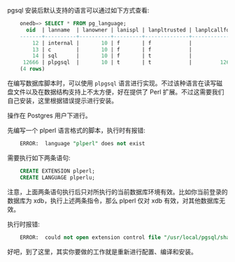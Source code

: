 
pgsql 安装后默认支持的语言可以通过如下方式查看:
```sql
    onedb=> SELECT * FROM pg_language;
      oid  | lanname  | lanowner | lanispl | lanpltrusted | lanplcallfoid | laninline | lanvalidator | lanacl 
    -------+----------+----------+---------+--------------+---------------+-----------+--------------+--------
        12 | internal |       10 | f       | f            |             0 |         0 |         2246 | 
        13 | c        |       10 | f       | f            |             0 |         0 |         2247 | 
        14 | sql      |       10 | f       | t            |             0 |         0 |         2248 | 
     12666 | plpgsql  |       10 | t       | t            |         12663 |     12664 |        12665 | 
    (4 rows)
```

在编写数据库脚本时，可以使用 `plpgsql` 语言进行实现。不过该种语言在读写磁盘文件以及在数据结构支持上不太方便，好在提供了 Perl 扩展。不过这需要我们自己安装，这里根据错误提示进行安装。

操作在 Postgres 用户下进行。

先编写一个 plperl 语言格式的脚本，执行时有报错:
```sql
    ERROR:  language "plperl" does not exist
```

需要执行如下两条语句:
```sql
    CREATE EXTENSION plperl;
    CREATE LANGUAGE plperlu;
```
注意，上面两条语句执行后只对所执行的当前数据库环境有效。比如你当前登录的数据库为 xdb，执行上述两条指令，那么 plperl 仅对 xdb 有效，对其他数据库无效。

执行时报错:
```sql
    ERROR:  could not open extension control file "/usr/local/pgsql/share/extension/plperl.control": No such file or directory
```

好吧，到了这里，其实你要做的工作就是重新进行配置、编译和安装。
